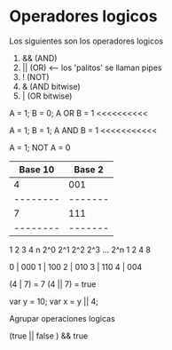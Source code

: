 Operadores logicos
==================

Los siguientes son los operadores logicos

1. && (AND)
2. || (OR) <-- los 'palitos' se llaman pipes
3. ! (NOT)
4. & (AND bitwise)
5. | (OR bitwise)

A = 1;
B = 0;
A OR B = 1
<<<<<<<<<<

A = 1;
B = 1;
A AND B = 1
<<<<<<<<<<<

A = 1;
NOT A = 0


|Base 10 | Base 2|
|--------|-------|
|  4     |  001  |
|--------|-------|
|  7     |  111  |
|--------|-------|

 1   2   3   4       n
2^0 2^1 2^2 2^3 ... 2^n
 1   2   4   8
 
0 | 000
1 | 100
2 | 010
3 | 110
4 | 004


(4 | 7) = 7
(4 || 7) = true

var y = 10;
var x = y || 4; 


Agrupar operaciones logicas

(true || false ) && true
